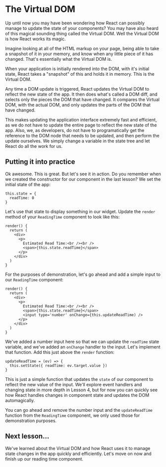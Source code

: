 # The Virtual DOM

Up until now you may have been wondering how React can possibly manage
to update the state of your components? You may have also heard of this
magical sounding thing called the Virtual DOM. Well the Virtual DOM is how
React works its magic.

Imagine looking at all of the HTML markup on your page, being able to
 take a snapshot of it in your memory, and know when any little piece
of it has changed. That's essentially what the Virtual DOM is.

When your application is initially rendered into the DOM, with it's initial
state, React takes a "snapshot" of this and holds it in memory. This is the
Virtual DOM.

Any time a DOM update is triggered, React updates the Virtual DOM to reflect
the new state of the app. It then does what's called a DOM diff, and selects
only the pieces the DOM that have changed. It compares the Virtual DOM, with
the actual DOM, and only updates the parts of the DOM that have changed.

This makes updating the application interface extremely fast and efficient, as
we do not have to update the entire page to reflect the new state of the app.
Also, we, as developers, do not have to programatically get the reference to
the DOM node that needs to be updated, and then perform the update ourselves.
We simply change a variable in the state tree and let React do all the work
for us.

## Putting it into practice

Ok awesome. This is great. But let's see it in action. Do you remember when
we created the constructor for our component in the last lesson? We set
the initial state of the app:
```es6
this.state = {
  readTime: 0
}
```

Let's use that state to display something in our widget. Update the `render`
method of your `ReadingTime` component to look like this:
```es6
render() {
  return (
    <div>
      <p>
        Estimated Read Time:<br /><br />
        <span>{this.state.readTime}</span>
      </p>
    </div>
  )
}
```

For the purposes of demonstration, let's go ahead and add a simple input to
our `ReadingTime` component:
```es6
render() {
  return (
    <div>
      <p>
        Estimated Read Time:<br /><br />
        <span>{this.state.readTime}</span>
        <input type='number' onChange={this.updateReadTime) />
      </p>
    </div>
  )
}
```

We've added a number input here so that we can update the `readTime` state
variable, and we've added an `onChange` handler to the input. Let's implement
that function. Add this just above the `render` function:
```es6
updateReadTime = (ev) => {
  this.setState({ readTime: ev.target.value })
}
```

This is just a simple function that updates the `state` of our component to
reflect the new value of the input. We'll explore event handlers and changing
state in more depth in Lesson 4, but for now you can quickly see how React
handles changes in component state and updates the DOM automagically.

You can go ahead and remove the number input and the `updateReadTime` function
from the `ReadingTime` component, we only used those for demonstration purposes.

## Next lesson...
We've learned about the Virtual DOM and how React uses it to manage state
changes in the app quickly and efficiently. Let's move on now and finish up our
reading time component.
